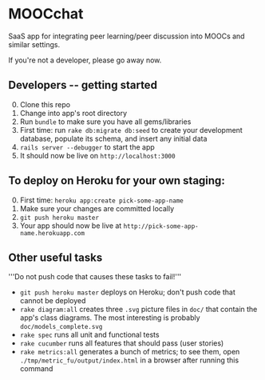 MOOCchat
========

SaaS app for integrating peer learning/peer discussion into MOOCs and
similar settings.

If you're not a developer, please go away now.

## Developers -- getting started

0. Clone this repo
0. Change into app's root directory
0. Run `bundle` to make sure you have all gems/libraries
0. First time: run `rake db:migrate db:seed` to create your development
database, populate its schema, and insert any initial data
0. `rails server --debugger` to start the app
0. It should now be live on `http://localhost:3000`

## To deploy on Heroku for your own staging:

0. First time: `heroku app:create pick-some-app-name`
0. Make sure your changes are committed locally
0. `git push heroku master`
0. Your app should now be live at `http://pick-some-app-name.herokuapp.com`

## Other useful tasks

'''Do not push code that causes these tasks to fail!'''

* `git push heroku master` deploys on Heroku; don't push code that
cannot be deployed
* `rake diagram:all` creates three `.svg` picture files in `doc/` that
contain the app's class diagrams.  The most interesting is probably `doc/models_complete.svg`
* `rake spec` runs all unit and functional tests
* `rake cucumber` runs all features that should pass (user stories)
* `rake metrics:all` generates a bunch of metrics; to see them, open
`./tmp/metric_fu/output/index.html` in a browser after running this command
